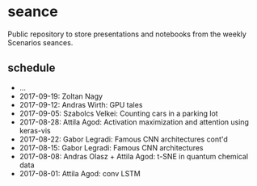 # seance

Public repository to store presentations and notebooks from the weekly Scenarios seances.

## schedule
* ...
* 2017-09-19: Zoltan Nagy
* 2017-09-12: Andras Wirth: GPU tales
* 2017-09-05: Szabolcs Velkei: Counting cars in a parking lot
* 2017-08-28: Attila Agod: Activation maximization and attention using keras-vis
* 2017-08-22: Gabor Legradi: Famous CNN architectures cont'd
* 2017-08-15: Gabor Legradi: Famous CNN architectures
* 2017-08-08: Andras Olasz + Attila Agod: t-SNE in quantum chemical data
* 2017-08-01: Attila Agod: conv LSTM
